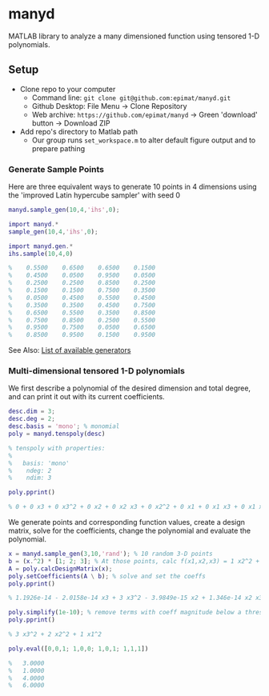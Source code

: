 # manyd
MATLAB library to analyze a many dimensioned function using tensored 1-D polynomials.

## Setup
* Clone repo to your computer
  * Command line: `git clone git@github.com:epimat/manyd.git`
  * Github Desktop: File Menu -> Clone Repository
  * Web archive: `https://github.com/epimat/manyd` -> Green 'download' button -> Download ZIP
* Add repo's directory to Matlab path
  * Our group runs `set_workspace.m` to alter default figure output and to prepare pathing

### Generate Sample Points
Here are three equivalent ways to generate 10 points in 4 dimensions
using the 'improved Latin hypercube sampler' with seed 0

```matlab
manyd.sample_gen(10,4,'ihs',0);

import manyd.*
sample_gen(10,4,'ihs',0);

import manyd.gen.*
ihs.sample(10,4,0)

%    0.5500    0.6500    0.6500    0.1500
%    0.4500    0.0500    0.9500    0.0500
%    0.2500    0.2500    0.8500    0.2500
%    0.1500    0.1500    0.7500    0.3500
%    0.0500    0.4500    0.5500    0.4500
%    0.3500    0.3500    0.4500    0.7500
%    0.6500    0.5500    0.3500    0.8500
%    0.7500    0.8500    0.2500    0.5500
%    0.9500    0.7500    0.0500    0.6500
%    0.8500    0.9500    0.1500    0.9500

```
See Also: [List of available generators](+manyd/+gen/)

### Multi-dimensional tensored 1-D polynomials
We first describe a polynomial of the desired dimension and total degree,
and can print it out with its current coefficients.
```matlab
desc.dim = 3;
desc.deg = 2;
desc.basis = 'mono'; % monomial
poly = manyd.tenspoly(desc)

% tenspoly with properties:
%
%   basis: 'mono'
%    ndeg: 2
%    ndim: 3

poly.pprint()

% 0 + 0 x3 + 0 x3^2 + 0 x2 + 0 x2 x3 + 0 x2^2 + 0 x1 + 0 x1 x3 + 0 x1 x2 + 0 x1^2
```
We generate points and corresponding function values, create a design matrix, solve for the coefficients, change the polynomial and evaluate the polynomial.

```matlab
x = manyd.sample_gen(3,10,'rand'); % 10 random 3-D points
b = (x.^2) * [1; 2; 3]; % At those points, calc f(x1,x2,x3) = 1 x2^2 + 2 x2^2 + 3 x3^2
A = poly.calcDesignMatrix(x);
poly.setCoefficients(A \ b); % solve and set the coeffs
poly.pprint()

% 1.1926e-14 - 2.0158e-14 x3 + 3 x3^2 - 3.9849e-15 x2 + 1.346e-14 x2 x3 + 2 x2^2 - 6.2541e-15 x1 + 2.2707e-15 x1 x3 + 5.0962e-16 x1 x2 + 1 x1^2

poly.simplify(1e-10); % remove terms with coeff magnitude below a threshold
poly.pprint()

% 3 x3^2 + 2 x2^2 + 1 x1^2

poly.eval([0,0,1; 1,0,0; 1,0,1; 1,1,1])

%   3.0000
%   1.0000
%   4.0000
%   6.0000
```
